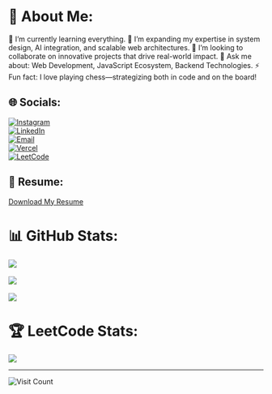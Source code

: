 # 💫 About Me:
🌱 I’m currently learning everything. 
🚀 I’m expanding my expertise in system design, AI integration, and scalable web architectures. 
👯 I’m looking to collaborate on innovative projects that drive real-world impact. 
💬 Ask me about: Web Development, JavaScript Ecosystem, Backend Technologies. 
⚡ Fun fact: I love playing chess—strategizing both in code and on the board!

## 🌐 Socials:
[![Instagram](https://img.shields.io/badge/Instagram-%23E4405F.svg?logo=Instagram&logoColor=white)](https://instagram.com/darshan_soni02)  
[![LinkedIn](https://img.shields.io/badge/LinkedIn-%230077B5.svg?logo=linkedin&logoColor=white)](https://linkedin.com/in/soni-darshan-18125124a/)  
[![Email](https://img.shields.io/badge/Email-D14836?logo=gmail&logoColor=white)](mailto:soni.darshan0209@gmail.com)  
[![Vercel](https://img.shields.io/badge/Vercel-%23000000.svg?logo=vercel&logoColor=white)](https://vercel.com/sonixx02)  
[![LeetCode](https://img.shields.io/badge/LeetCode-%23FFA116.svg?logo=leetcode&logoColor=white)](https://leetcode.com/Sonieng/)

## 📄 Resume:
[Download My Resume](https://drive.google.com/file/d/1oT2VLYV-_DjANOKqbXHBtAZZANbwRyQE/view?usp=drive_link)

# 📊 GitHub Stats:
![](https://github-readme-stats.vercel.app/api?username=sonixx02&theme=dark&hide_border=false&include_all_commits=false&count_private=false)<br/>  
![](https://nirzak-streak-stats.vercel.app/?user=sonixx02&theme=dark&hide_border=false)<br/>  
![](https://github-readme-stats.vercel.app/api/top-langs/?username=sonixx02&theme=dark&hide_border=false&include_all_commits=false&count_private=false&layout=compact)

# 🏆 LeetCode Stats:
![](https://leetcard.jacoblin.cool/Sonieng?theme=dark)

---
![Visit Count](https://hits.verytools.xyz/github.com/sonixx02/count.svg)
